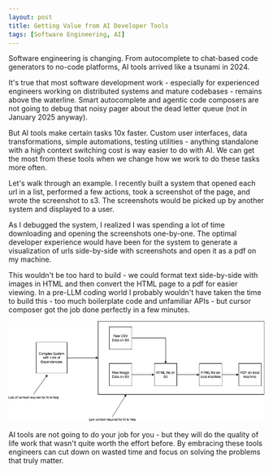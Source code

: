 ```yaml
---
layout: post
title: Getting Value from AI Developer Tools
tags: [Software Engineering, AI]
---
```

<script> 
  (function(i,s,o,g,r,a,m){i['GoogleAnalyticsObject']=r;i[r]=i[r]||function(){
  (i[r].q=i[r].q||[]).push(arguments)},i[r].l=1*new Date();a=s.createElement(o),
  m=s.getElementsByTagName(o)[0];a.async=1;a.src=g;m.parentNode.insertBefore(a,m)
  })(window,document,'script','https://www.google-analytics.com/analytics.js','ga');

  ga('create', 'UA-82391879-1', 'auto');
  ga('send', 'pageview');

</script>


Software engineering is changing. From autocomplete to chat-based code generators to no-code platforms, AI tools arrived like a tsunami in 2024. 

It's true that most software development work - especially for experienced engineers working on distributed systems and mature codebases - remains above the waterline. Smart autocomplete and agentic code composers are not going to debug that noisy pager about the dead letter queue (not in January 2025 anyway). 

But AI tools make certain tasks 10x faster. Custom user interfaces, data transformations, simple automations, testing utilities - anything standalone with a high context switching cost is way easier to do with AI. We can get the most from these tools when we change how we work to do these tasks more often.

Let's walk through an example. I recently built a system that opened each url in a list, performed a few actions, took a screenshot of the page, and wrote the screenshot to s3. The screenshots would be picked up by another system and displayed to a user.

As I debugged the system, I realized I was spending a lot of time downloading and opening the screenshots one-by-one. The optimal developer experience would have been for the system to generate a visualization of urls side-by-side with screenshots and open it as a pdf on my machine.

This wouldn't be too hard to build - we could format text side-by-side with images in HTML and then convert the HTML page to a pdf for easier viewing. In a pre-LLM coding world I probably wouldn't have taken the time to build this - too much boilerplate code and unfamiliar APIs - but cursor composer got the job done perfectly in a few minutes.

![AI Coding](/img/AICoding.jpg)



AI tools are not going to do your job for you - but they will do the quality of life work that wasn't quite worth the effort before. By embracing these tools engineers can cut down on wasted time and focus on solving the problems that truly matter.












